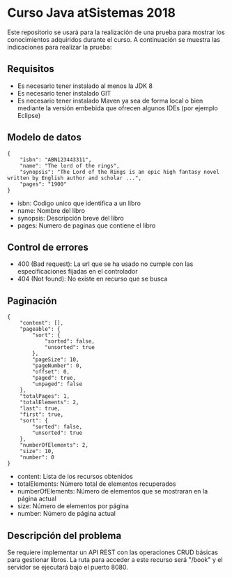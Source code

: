 # Curso Java atSistemas 2018

Este repositorio se usará para la realización de una prueba para mostrar los conocimientos adquiridos durante el curso. 
A continuación se muestra las indicaciones para realizar la prueba:

## Requisitos
- Es necesario tener instalado al menos la JDK 8
- Es necesario tener instalado GIT
- Es necesario tener instalado Maven ya sea de forma local o bien mediante la versión embebida que ofrecen algunos IDEs (por ejemplo Eclipse)

## Modelo de datos
```
{
	"isbn": "ABN123443311",
	"name": "The lord of the rings",
	"synopsis": "The Lord of the Rings is an epic high fantasy novel written by English author and scholar ...",
	"pages": "1900"
}
```
- isbn: Codigo unico que identifica a un libro
- name: Nombre del libro
- synopsis: Descripción breve del libro
- pages: Numero de paginas que contiene el libro

## Control de errores
- 400 (Bad request): La url que se ha usado no cumple con las especificaciones fijadas en el controlador
- 404 (Not found): No existe en recurso que se busca

## Paginación
```
{
    "content": [],
    "pageable": {
        "sort": {
            "sorted": false,
            "unsorted": true
        },
        "pageSize": 10,
        "pageNumber": 0,
        "offset": 0,
        "paged": true,
        "unpaged": false
    },
    "totalPages": 1,
    "totalElements": 2,
    "last": true,
    "first": true,
    "sort": {
        "sorted": false,
        "unsorted": true
    },
    "numberOfElements": 2,
    "size": 10,
    "number": 0
}
```
- content: Lista de los recursos obtenidos
- totalElements: Número total de elementos recuperados
- numberOfElements: Número de elementos que se mostraran en la página actual
- size: Número de elementos por página
- number: Número de página actual


## Descripción del problema
Se requiere implementar un API REST con las operaciones CRUD básicas para gestionar libros. La ruta para acceder a este
recurso será "/book" y el servidor se ejecutará bajo el puerto 8080.
